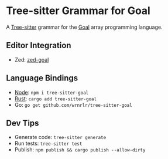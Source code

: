 # Tree-sitter Grammar for Goal

A [Tree-sitter](https://tree-sitter.github.io/) grammar for the [Goal](https://anaseto.codeberg.page/goal-docs) array programming language.

## Editor Integration
- Zed: [zed-goal](https://github.com/wrnrlr/zed-goal)

## Language Bindings
 - [Node](https://www.npmjs.com/package/tree-sitter-goal): `npm i tree-sitter-goal`
 - [Rust](https://crates.io/crates/tree-sitter-goal): `cargo add tree-sitter-goal`
 - Go: `go get github.com/wrnrlr/tree-sitter-goal`

## Dev Tips
- Generate code: `tree-sitter generate`
- Run tests: `tree-sitter test`
- Publish: `npm publish && cargo publish --allow-dirty`
